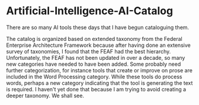 # Artificial-Intelligence-AI-Catalog
There are so many AI tools these days that I have begun cataloguing them.

The catalog is organized based on extended taxonomy from the Federal Enterprise Architecture Framework
because after having done an extensive survey of taxonomies, I found that the FEAF had the best hierarchy.
Unfortunately, the FEAF has not been updated in over a decade, so many new categories have needed to have
been added.  Some probably need further categorization, for instance tools that create or improve on prose
are included in the Word Processing category.  While these tools do process words, perhaps a new category
indicating that the tool is generating the text is required.  I haven't yet done that because I am trying 
to avoid creating a deeper taxonomy.  We shall see.
